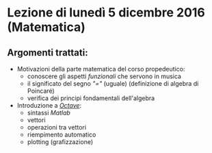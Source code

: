 # Lezione di lunedì 5 dicembre 2016 (Matematica)

## Argomenti trattati:

* Motivazioni della parte matematica del corso propedeutico:
  * conoscere gli aspetti *funzionali* che servono in musica
  * il significato del segno *"="* (uguale) (definizione di algebra di Poincaré)
  * verifica dei principi fondamentali dell'algebra
* Introduzione a [*Octave*](http://www.gnu.org/software/octave/):
  * sintassi *Matlab*
  * vettori
  * operazioni tra vettori
  * riempimento automatico
  * plotting (grafizzazione)

